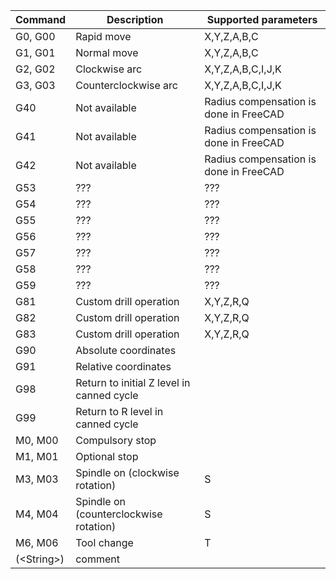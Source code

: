 | Command | Description | Supported parameters |
| --- | --- | --- |
| G0, G00 | Rapid move | X,Y,Z,A,B,C |
| G1, G01 | Normal move | X,Y,Z,A,B,C |
| G2, G02 | Clockwise arc | X,Y,Z,A,B,C,I,J,K |
| G3, G03 | Counterclockwise arc | X,Y,Z,A,B,C,I,J,K |
| G40 | Not available | Radius compensation is done in FreeCAD |
| G41 | Not available | Radius compensation is done in FreeCAD |
| G42 | Not available | Radius compensation is done in FreeCAD |
| G53 | ??? | ??? |
| G54 | ??? | ??? |
| G55 | ??? | ??? |
| G56 | ??? | ??? |
| G57 | ??? | ??? |
| G58 | ??? | ??? |
| G59 | ??? | ??? |
| G81 | Custom drill operation | X,Y,Z,R,Q |
| G82 | Custom drill operation | X,Y,Z,R,Q |
| G83 | Custom drill operation | X,Y,Z,R,Q |
| G90 | Absolute coordinates | |
| G91 | Relative coordinates | |
| G98 | Return to initial Z level in canned cycle |  |
| G99 | Return to R level in canned cycle |  |
| M0, M00 | Compulsory stop |  |
| M1, M01 | Optional stop |  |
| M3, M03 | Spindle on (clockwise rotation) | S |
| M4, M04 | Spindle on (counterclockwise rotation) | S |
| M6, M06 | Tool change | T |
| (\<String\>) | comment | |
